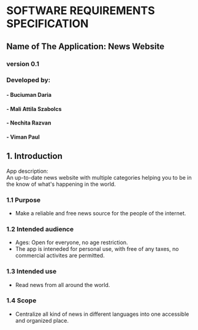 # SOFTWARE REQUIREMENTS SPECIFICATION

## Name of The Application: **News Website**

### version 0.1

### Developed by:

#### - Buciuman Daria

#### - Mali Attila Szabolcs

#### - Nechita Razvan

#### - Viman Paul

## 1. Introduction

App description:  
 An up-to-date news website with multiple categories helping you to be in the know of what's happening in the world.

### 1.1 Purpose

- Make a reliable and free news source for the people of the internet.

### 1.2 Intended audience

- Ages: Open for everyone, no age restriction.
- The app is inteneded for personal use, with free of any taxes, no commercial activites are permitted.

### 1.3 Intended use

- Read news from all around the world.

### 1.4 Scope

- Centralize all kind of news in different languages into one accessible and organized place.
